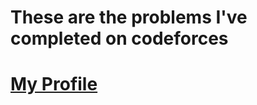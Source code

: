 # These are the problems I've completed on codeforces
# [My Profile](https://codeforces.com/profile/aNiceHandleName)